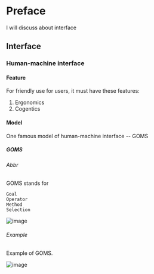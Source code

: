 # Preface
I will discuss about interface
## Interface
### Human-machine interface
#### Feature
For friendly use for users, it must have these features:
1. Ergonomics
2. Cogentics

#### Model
One famous model of human-machine interface -- GOMS
##### GOMS
###### Abbr
GOMS stands for

    Goal
    Operator
    Method
    Selection
  
![image](https://github.com/40843245/SoftwareEngineering/assets/75050655/fb350f9d-33ff-411f-8af5-82fda065dc9b)

###### Example
Example of GOMS.

![image](https://github.com/40843245/SoftwareEngineering/assets/75050655/b5d2aee7-882c-4a77-9760-2efd96a2ea3a)



